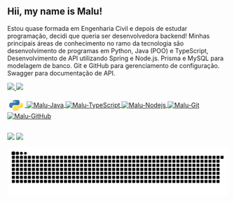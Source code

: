 ## Hii, my name is Malu!
Estou quase formada em Engenharia Civil e depois de estudar programação, decidi que queria ser desenvolvedora backend! Minhas principais áreas de conhecimento no ramo da tecnologia são desenvolvimento de programas em Python, Java (POO) e TypeScript, Desenvolvimento de API utilizando Spring e Node.js. Prisma e MySQL para modelagem de banco. Git e GitHub para gerenciamento de configuração. Swagger para documentação de API.

 <div>
  <a href="https://github.com/malumelo7">
  <img height="180em" src="https://github-readme-stats.vercel.app/api?username=malumelo7&show_icons=true&theme=dark&include_all_commits=true&count_private=true"/>
  <img height="180em" src="https://github-readme-stats.vercel.app/api/top-langs/?username=malumelo7&layout=compact&langs_count=16&theme=dark"/>
<div>
<div style="display: inline_block"><br>
  <img align="center" alt="Malu-Python" height="30" width="40" src="https://raw.githubusercontent.com/devicons/devicon/master/icons/python/python-original.svg">
  <img align="center" alt="Malu-Java" height="30" width="40" src="https://cdn.jsdelivr.net/gh/devicons/devicon/icons/java/java-original.svg" />
  <img align="center" alt="Malu-TypeScript" height="30" width="40" src="https://cdn.jsdelivr.net/gh/devicons/devicon/icons/typescript/typescript-original.svg" />
  <img align="center" alt="Malu-Nodejs" height="30" width="40" src="https://cdn.jsdelivr.net/gh/devicons/devicon/icons/nodejs/nodejs-original-wordmark.svg" />
  <img align="center" alt="Malu-Git" height="30" width="40" src="https://cdn.jsdelivr.net/gh/devicons/devicon/icons/git/git-original.svg" />
  <img align="center" alt="Malu-GitHub" height="30" width="40" src="https://cdn.jsdelivr.net/gh/devicons/devicon/icons/github/github-original.svg" />



</div>
  
  ##
 
<div> 
  <a href = "mailto: maluvbmelo@gmail.com"><img src="https://img.shields.io/badge/-Gmail-%23333?style=for-the-badge&logo=gmail&logoColor=white" target="_blank"></a>
  <a href="https://linkedin.com/in/malu-melo" target="_blank"><img src="https://img.shields.io/badge/-LinkedIn-%230077B5?style=for-the-badge&logo=linkedin&logoColor=white" target="_blank"></a> 
 
   ![Snake animation](https://github.com/malumelo7/malumelo7/blob/output/github-contribution-grid-snake.svg)
 
</div>

 
 

